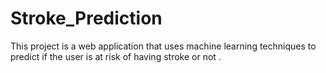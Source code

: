 # Stroke_Prediction
This project is a web application that uses machine learning techniques to predict if the user is at risk of having stroke or not .

